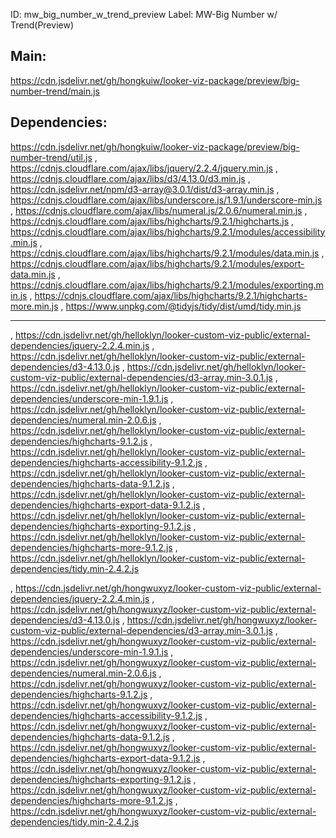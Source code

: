 ID: mw_big_number_w_trend_preview
Label: MW-Big Number w/ Trend(Preview)


## Main:
https://cdn.jsdelivr.net/gh/hongkuiw/looker-viz-package/preview/big-number-trend/main.js
## Dependencies: 
https://cdn.jsdelivr.net/gh/hongkuiw/looker-viz-package/preview/big-number-trend/util.js
, https://cdnjs.cloudflare.com/ajax/libs/jquery/2.2.4/jquery.min.js
, https://cdnjs.cloudflare.com/ajax/libs/d3/4.13.0/d3.min.js
, https://cdn.jsdelivr.net/npm/d3-array@3.0.1/dist/d3-array.min.js
, https://cdnjs.cloudflare.com/ajax/libs/underscore.js/1.9.1/underscore-min.js
, https://cdnjs.cloudflare.com/ajax/libs/numeral.js/2.0.6/numeral.min.js
, https://cdnjs.cloudflare.com/ajax/libs/highcharts/9.2.1/highcharts.js
, https://cdnjs.cloudflare.com/ajax/libs/highcharts/9.2.1/modules/accessibility.min.js
, https://cdnjs.cloudflare.com/ajax/libs/highcharts/9.2.1/modules/data.min.js
, https://cdnjs.cloudflare.com/ajax/libs/highcharts/9.2.1/modules/export-data.min.js
, https://cdnjs.cloudflare.com/ajax/libs/highcharts/9.2.1/modules/exporting.min.js
, https://cdnjs.cloudflare.com/ajax/libs/highcharts/9.2.1/highcharts-more.min.js
, https://www.unpkg.com/@tidyjs/tidy/dist/umd/tidy.min.js





----
, https://cdn.jsdelivr.net/gh/helloklyn/looker-custom-viz-public/external-dependencies/jquery-2.2.4.min.js
, https://cdn.jsdelivr.net/gh/helloklyn/looker-custom-viz-public/external-dependencies/d3-4.13.0.js
, https://cdn.jsdelivr.net/gh/helloklyn/looker-custom-viz-public/external-dependencies/d3-array.min-3.0.1.js
, https://cdn.jsdelivr.net/gh/helloklyn/looker-custom-viz-public/external-dependencies/underscore-min-1.9.1.js
, https://cdn.jsdelivr.net/gh/helloklyn/looker-custom-viz-public/external-dependencies/numeral.min-2.0.6.js
, https://cdn.jsdelivr.net/gh/helloklyn/looker-custom-viz-public/external-dependencies/highcharts-9.1.2.js
, https://cdn.jsdelivr.net/gh/helloklyn/looker-custom-viz-public/external-dependencies/highcharts-accessibility-9.1.2.js
, https://cdn.jsdelivr.net/gh/helloklyn/looker-custom-viz-public/external-dependencies/highcharts-data-9.1.2.js
, https://cdn.jsdelivr.net/gh/helloklyn/looker-custom-viz-public/external-dependencies/highcharts-export-data-9.1.2.js
, https://cdn.jsdelivr.net/gh/helloklyn/looker-custom-viz-public/external-dependencies/highcharts-exporting-9.1.2.js
, https://cdn.jsdelivr.net/gh/helloklyn/looker-custom-viz-public/external-dependencies/highcharts-more-9.1.2.js
, https://cdn.jsdelivr.net/gh/helloklyn/looker-custom-viz-public/external-dependencies/tidy.min-2.4.2.js



, https://cdn.jsdelivr.net/gh/hongwuxyz/looker-custom-viz-public/external-dependencies/jquery-2.2.4.min.js
, https://cdn.jsdelivr.net/gh/hongwuxyz/looker-custom-viz-public/external-dependencies/d3-4.13.0.js
, https://cdn.jsdelivr.net/gh/hongwuxyz/looker-custom-viz-public/external-dependencies/d3-array.min-3.0.1.js
, https://cdn.jsdelivr.net/gh/hongwuxyz/looker-custom-viz-public/external-dependencies/underscore-min-1.9.1.js
, https://cdn.jsdelivr.net/gh/hongwuxyz/looker-custom-viz-public/external-dependencies/numeral.min-2.0.6.js
, https://cdn.jsdelivr.net/gh/hongwuxyz/looker-custom-viz-public/external-dependencies/highcharts-9.1.2.js
, https://cdn.jsdelivr.net/gh/hongwuxyz/looker-custom-viz-public/external-dependencies/highcharts-accessibility-9.1.2.js
, https://cdn.jsdelivr.net/gh/hongwuxyz/looker-custom-viz-public/external-dependencies/highcharts-data-9.1.2.js
, https://cdn.jsdelivr.net/gh/hongwuxyz/looker-custom-viz-public/external-dependencies/highcharts-export-data-9.1.2.js
, https://cdn.jsdelivr.net/gh/hongwuxyz/looker-custom-viz-public/external-dependencies/highcharts-exporting-9.1.2.js
, https://cdn.jsdelivr.net/gh/hongwuxyz/looker-custom-viz-public/external-dependencies/highcharts-more-9.1.2.js
, https://cdn.jsdelivr.net/gh/hongwuxyz/looker-custom-viz-public/external-dependencies/tidy.min-2.4.2.js